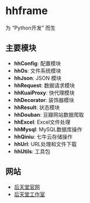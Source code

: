 
# hhframe

为 “Python开发” 而生

## 主要模块

- **hhConfig**: 配置模块
- **hhOs**: 文件系统模块
- **hhJson**: JSON 模块
- **hhRequest**: 数据请求模块
- **hhKuaiProxy**: 快代理模块
- **hhDecorator**: 装饰器模块
- **hhResult**: 状态模块
- **hhDouban**: 豆瓣网站数据爬取
- **hhExcel**: Excel文件处理
- **hhMysql**: MySQL数据库操作
- **hhQiniu**: 七牛云存储操作
- **hhUrl**: URL处理和文件下载
- **hhUtils**: 工具包

## 网站
- [后天堂官网](http://www.houheaven.com)
- [后天堂工作室](http://studio.houheaven.com)

